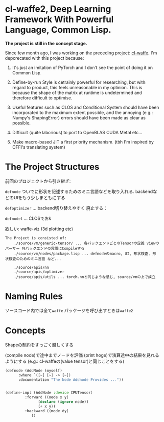 
# cl-waffe2, Deep Learning Framework With Powerful Language, Common Lisp.

**The project is still in the concept stage.**

Since few month ago, I was working on the preceding project: [cl-waffe](https://github.com/hikettei/cl-waffe). I'm depcrecated with this project because:

1. It's just an imitation of PyTorch and I don't see the point of doing it on Common Lisp.

2. Define-by-run Style is cetrainly powerful for researching, but with regard to product, this feels unreasonable in my optinion. This is because the shape of the matrix at runtime is undetermined and therefore difficult to optimise.

3. Useful features such as CLOS and Conditional System should have been incorporated to the maximum extent possible, and the annoying (e.g.: Numpy's ShapingError) errors should have been made as clear as possible.

4. Difficult (quite laborious) to port to OpenBLAS CUDA Metal etc...

5. Make macro-based JIT a first priority mechanism. (tbh I'm inspired by CFFI's translating system)

# The Project Structures


前回のプロジェクトから引き継ぎ:

`defnode` ついでに形状を記述するためのミニ言語などを取り入れる. backendなどのUIをもう少しまともにする

`defoptimizer` ... backend切り替えやすく
廃止する：

`defmodel` ... CLOSでおk

欲しい: waffe-viz (3d plotting etc)

```
The Project is consisted of:
    ./source/vm/generic-tensor/ ... 各バックエンドごとのTensorの定義 viewのパーサー 各バックエンドの言語にCompileする
    ./source/vm/nodes/package.lisp ... defnodeのmacro, UI, 形状検査, 形状検査のためのミニ言語 など...
    
    ./source/apis/nn
    ./source/apis/optimizer
    ./source/apis/utils ... torch.nnと同じような感じ, source/vmの上で成立
```

# Naming Rules

ソースコード内では全て`waffe`
パッケージを呼び出すときは`waffe2`

# Concepts

Shapeの制約をすっごく厳しくする

(compile node)で途中までノードを評価 (print hoge)で演算途中の結果を見れるようにする (e.g.: cl-waffeの(value tensor)と同じことをする)

```lisp
(defnode (AddNode (myself)
	  :where `([~] [~] -> [~])
	  :documentation "The Node Addnode Provides ..."))


(define-impl (AddNode :device CPUTensor)
	     :forward ((node x y)
		       (declare (ignore node))
		       (+ x y))
	     :backward ((node dy)
			))
```